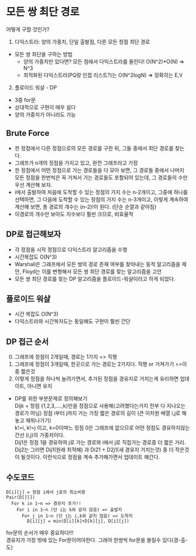 # 모든 쌍 최단 경로

어떻게 구할 것인가?

1. 다익스트라: 양의 가중치, 단일 출발점, 다른 모든 정점 최단 경로

- 모든 쌍 최단을 구하는 방법
  - 양의 가중치만 있다면? 모든 점에서 다익스트라를 돌린다! O(N^2)\*O(N) => N^3
  - 최적화된 다익스트라(PQ랑 인접 리스트?)는 O(N^2logN) => 정확히는 E,V

2. 플로이드 워샬 - DP

- 3중 for문
- 상대적으로 구현이 매우 쉽다
- 양의 가중치가 아니라도 가능

## Brute Force

- 한 정점에서 다른 정점으로의 모든 경로를 구한 뒤, 그들 중에서 최단 경로를 찾는다.
- 그래프가 n개의 정점을 가지고 있고, 완전 그래프라고 가정
- 한 정점에서 어떤 정점으로 가는 경로들을 다 모아 보면, 그 경로들 중에서 나머지 모든 정점을 한번씩은 꼭 거쳐서 가는 경로들도 포함되어 있는데, 그 경로들의 수만 우선 계산해 보자.
- i에서 출발하여 처음에 도착할 수 있는 정점의 가지 수는 n-2개이고, 그중에 하나를 선택하면, 그 다음에 도착할 수 있는 정점의 가지 수는 n-3개이고, 이렇게 계속하여 계산해 보면, 총 경로의 개수는 (n-2)!이 된다. (단순 순열과 같아짐)
- 이경로의 개수만 보아도 지수보다 훨씬 크므로, 비효율적

## DP로 접근해보자

- 각 정점을 시작 정점으로 다익스트라 알고리즘을 수행
- 시간복잡도 O(N^3)
- Warshall은 그래프에서 모든 쌍의 경로 존재 여부를 찾아내는 동적 알고리즘을 제안, Floyd는 이를 변형해서 모든 쌍 최단 경로를 찾는 알고리즘을 고안
- 모든 쌍 최단 경로를 찾는 DP 알고리즘을 플로이드-워샬이라고 하게 되었다.

## 플로이드 워샬

- 시간 복잡도 O(N^3)
- 다익스트라와 시간복자도는 동일해도 구현이 훨씬 간단

## DP 접근 순서

0. 그래프에 정점이 2개일때, 경로는 1가지 => 직행
1. 그래프에 정점이 3개일때, 한곳으로 가는 경로는 2가지다. 직행 or 거쳐가기 =>이중 짧은것
2. 이렇게 정점을 하나씩 늘려가면서, 추가된 정점을 경유지로 거치는게 유리하면 업데이트, 아니면 유지

- DP를 위한 부분문제로 정의해보기  
  Dijk = 정점 {1,2,3,....,k}만을 정점으로 사용해(고려했다는거지 전부 다 지나오는 경로가 아님) 정점 i부터 j까지 가는 가장 짧은 경로의 길이 (큰 이차원 배열 i,j로 해놓고 채워나가기)  
  k!=i, k!=j 이고, k=0이며느 정점 0은 그래프에 없으므로 어떤 정점도 경유하지않는 간선 (i,j)의 가중치이다.  
  Dij1은 정점 1을 경유하여 j로 가는 경로와 i에서 j로 직접가는 경로중 더 짧은 거리.  
  Dij2는 그러면 Dij1(원래 최적해) 과 Di21 + D2j1(새 경유지 거치는것) 중 더 작은것이 될것이다.
  이런식으로 정점을 계속 추가해가면서 업데이트 해간다.

## 수도코드

```
D[i][j] = 정점 i에서 j로의 최소비용
Pair(D[][])
  For k in 1~n => 경유지 추가!!
    For i in 1~n (단 i는 k와 같지 않음) => 출발지
      For j in 1~n (단 j는 i,k와 같지 않음) => 도착지
        D[i][j] = min(D[i][k]+D[k][j], D[i][j])

```

for문의 순서가 매우 중요하다!!!  
경유지가 가장 밖에 있는 For문이어야한다. 그래야 한쌍씩 for문을 돌릴수 있다(경-출-도)

